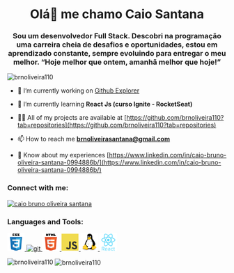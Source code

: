 <h1 align="center">Olá👋 me chamo Caio Santana</h1>

<h3 align="center">Sou um desenvolvedor Full Stack. Descobri na programação uma carreira cheia de desafios e oportunidades, estou em aprendizado constante, sempre evoluindo para entregar o meu melhor. “Hoje melhor que ontem, amanhã melhor que hoje!”</h3>

<p align="left"> <img src="https://komarev.com/ghpvc/?username=brnoliveira110&label=Profile%20views&color=0e75b6&style=flat" alt="brnoliveira110" /> </p>

- 🔭 I’m currently working on [Github Explorer](https://github.com/brnoliveira110/githubExplorer)

- 🌱 I’m currently learning **React Js (curso Ignite - RocketSeat)**

- 👨‍💻 All of my projects are available at [https://github.com/brnoliveira110?tab=repositories](https://github.com/brnoliveira110?tab=repositories)

- 📫 How to reach me **brnoliveirasantana@gmail.com**

- 📄 Know about my experiences [https://www.linkedin.com/in/caio-bruno-oliveira-santana-0994886b/](https://www.linkedin.com/in/caio-bruno-oliveira-santana-0994886b/)

<h3 align="left">Connect with me:</h3>
<p align="left">
<a href="https://linkedin.com/in/caio bruno oliveira santana" target="blank"><img align="center" src="https://cdn.jsdelivr.net/npm/simple-icons@3.0.1/icons/linkedin.svg" alt="caio bruno oliveira santana" height="30" width="40" /></a>
</p>

<h3 align="left">Languages and Tools:</h3>
<p align="left"> <a href="https://www.w3schools.com/css/" target="_blank"> <img src="https://raw.githubusercontent.com/devicons/devicon/master/icons/css3/css3-original-wordmark.svg" alt="css3" width="40" height="40"/> </a> <a href="https://git-scm.com/" target="_blank"> <img src="https://www.vectorlogo.zone/logos/git-scm/git-scm-icon.svg" alt="git" width="40" height="40"/> </a> <a href="https://www.w3.org/html/" target="_blank"> <img src="https://raw.githubusercontent.com/devicons/devicon/master/icons/html5/html5-original-wordmark.svg" alt="html5" width="40" height="40"/> </a> <a href="https://developer.mozilla.org/en-US/docs/Web/JavaScript" target="_blank"> <img src="https://raw.githubusercontent.com/devicons/devicon/master/icons/javascript/javascript-original.svg" alt="javascript" width="40" height="40"/> </a> <a href="https://www.linux.org/" target="_blank"> <img src="https://raw.githubusercontent.com/devicons/devicon/master/icons/linux/linux-original.svg" alt="linux" width="40" height="40"/> </a> <a href="https://reactjs.org/" target="_blank"> <img src="https://raw.githubusercontent.com/devicons/devicon/master/icons/react/react-original-wordmark.svg" alt="react" width="40" height="40"/> </a> </p>

<p><img align="left" src="https://github-readme-stats.vercel.app/api/top-langs?username=brnoliveira110&show_icons=true&locale=en&layout=compact" alt="brnoliveira110" /></p>

<p>&nbsp;<img align="center" src="https://github-readme-stats.vercel.app/api?username=brnoliveira110&show_icons=true&locale=en" alt="brnoliveira110" /></p>
